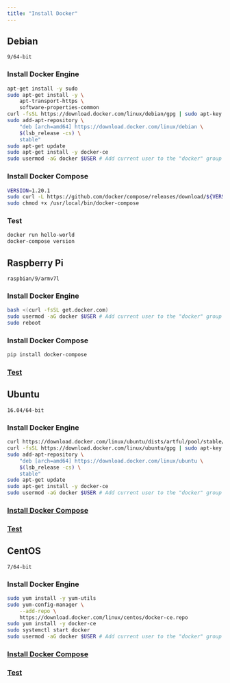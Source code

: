 ```yaml
---
title: "Install Docker"
---
```


## Debian

`9/64-bit`

### Install Docker Engine

```sh
apt-get install -y sudo
sudo apt-get install -y \
    apt-transport-https \
    software-properties-common
curl -fsSL https://download.docker.com/linux/debian/gpg | sudo apt-key add -
sudo add-apt-repository \
    "deb [arch=amd64] https://download.docker.com/linux/debian \
    $(lsb_release -cs) \
    stable"
sudo apt-get update
sudo apt-get install -y docker-ce
sudo usermod -aG docker $USER # Add current user to the "docker" group
```

### Install Docker Compose

```sh
VERSION=1.20.1
sudo curl -L https://github.com/docker/compose/releases/download/${VERSION}/docker-compose-`uname -s`-`uname -m` -o /usr/local/bin/docker-compose
sudo chmod +x /usr/local/bin/docker-compose
```

### Test

```sh
docker run hello-world
docker-compose version
```

## Raspberry Pi

`raspbian/9/armv7l`

### Install Docker Engine

```sh
bash <(curl -fsSL get.docker.com)
sudo usermod -aG docker $USER # Add current user to the "docker" group
sudo reboot
```

### Install Docker Compose

```sh
pip install docker-compose
```

### [Test](#test)

## Ubuntu

`16.04/64-bit`

### Install Docker Engine

```sh
curl https://download.docker.com/linux/ubuntu/dists/artful/pool/stable/amd64/docker-ce_18.03.0~ce-0~ubuntu_amd64.deb
curl -fsSL https://download.docker.com/linux/ubuntu/gpg | sudo apt-key add -
sudo add-apt-repository \
    "deb [arch=amd64] https://download.docker.com/linux/ubuntu \
    $(lsb_release -cs) \
    stable"
sudo apt-get update
sudo apt-get install -y docker-ce
sudo usermod -aG docker $USER # Add current user to the "docker" group
```


### [Install Docker Compose](#install-docker-compose)

### [Test](#test)
## CentOS

`7/64-bit`

### Install Docker Engine

```sh
sudo yum install -y yum-utils
sudo yum-config-manager \
    --add-repo \
    https://download.docker.com/linux/centos/docker-ce.repo
sudo yum install -y docker-ce
sudo systemctl start docker
sudo usermod -aG docker $USER # Add current user to the "docker" group
```

### [Install Docker Compose](#install-docker-compose)

### [Test](#test)